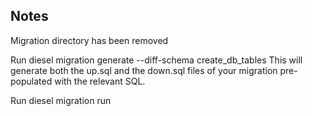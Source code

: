## Notes 

Migration directory has been removed

Run diesel migration generate --diff-schema create_db_tables
This will generate both the up.sql and the down.sql files of your migration pre-populated with the relevant SQL.

Run diesel migration run

